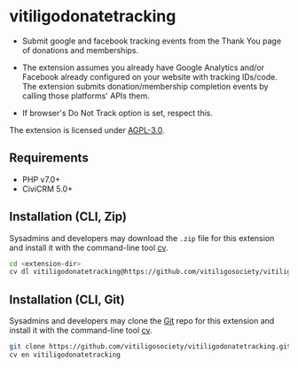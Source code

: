 # vitiligodonatetracking

- Submit google and facebook tracking events from the Thank You page of donations
and memberships.

- The extension assumes you already have Google Analytics and/or Facebook already configured on your website with tracking IDs/code. The extension submits donation/membership completion events by calling those platforms' APIs them.

- If browser's Do Not Track option is set, respect this.

The extension is licensed under [AGPL-3.0](LICENSE.txt).

## Requirements

* PHP v7.0+
* CiviCRM 5.0+

## Installation (CLI, Zip)

Sysadmins and developers may download the `.zip` file for this extension and
install it with the command-line tool [cv](https://github.com/civicrm/cv).

```bash
cd <extension-dir>
cv dl vitiligodonatetracking@https://github.com/vitiligosociety/vitiligodonatetracking/archive/master.zip
```

## Installation (CLI, Git)

Sysadmins and developers may clone the [Git](https://en.wikipedia.org/wiki/Git) repo for this extension and
install it with the command-line tool [cv](https://github.com/civicrm/cv).

```bash
git clone https://github.com/vitiligosociety/vitiligodonatetracking.git
cv en vitiligodonatetracking
```

